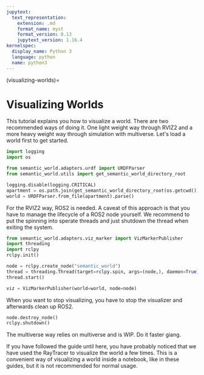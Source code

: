 ```yaml
---
jupytext:
  text_representation:
    extension: .md
    format_name: myst
    format_version: 0.13
    jupytext_version: 1.16.4
kernelspec:
  display_name: Python 3
  language: python
  name: python3
---
```


(visualizing-worlds)=
# Visualizing Worlds

This tutorial explains you how to visualize a world.
There are two recommended ways of doing it.
One light weight way through RVIZ2 and a more heavy weight way through simulation with multiverse.
Let's load a world first to get started.

```python
import logging
import os

from semantic_world.adapters.urdf import URDFParser 
from semantic_world.utils import get_semantic_world_directory_root

logging.disable(logging.CRITICAL)
apartment = os.path.join(get_semantic_world_directory_root(os.getcwd()), "resources", "urdf", "apartment.urdf")
world = URDFParser.from_file(apartment).parse()

```

For the RVIZ2 way, ROS2 is needed. A caveat of this approach is that you have to manage the lifecycle of a ROS2 node yourself.
We recommend to put the spinning into sperate threads and just shutdown the thread when exiting the system.

```python
from semantic_world.adapters.viz_marker import VizMarkerPublisher
import threading
import rclpy
rclpy.init()

node = rclpy.create_node("semantic_world")
thread = threading.Thread(target=rclpy.spin, args=(node,), daemon=True)
thread.start()

viz = VizMarkerPublisher(world=world, node=node)
```

When you want to stop visualizing, you have to stop the visualizer and afterwards clean up ROS2.

```python
node.destroy_node()
rclpy.shutdown()
```

The multiverse way relies on multiverse and is WIP. Do it faster giang.

If you have followed the guide until here, you have probably noticed that we have used the RayTracer to visualize the world 
a few times. This is a convenient way of visualizing a world inside a notebook, like in these guides, but it is not recommended 
for normal usage.
